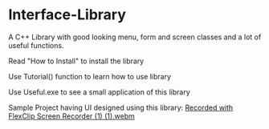 # Interface-Library
A C++ Library with good looking menu, form and screen classes and a lot of useful functions.

Read "How to Install" to install the library

Use Tutorial() function to learn how to use library

Use Useful.exe to see a small application of this library

Sample Project having UI designed using this library:
[Recorded with FlexClip Screen Recorder (1) (1).webm](https://github.com/AnasMansha/Interface-Library/assets/90675328/876fedcf-a4b0-4712-91a4-dd2fc4820dfb)
